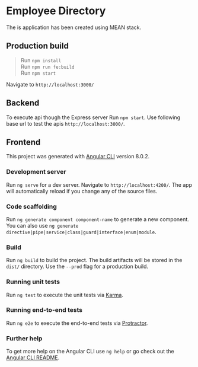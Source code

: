 # Employee Directory

The is application has been created using MEAN stack.

## Production build

> Run `npm install`  
> Run `npm run fe:build`  
> Run `npm start`  

Navigate to `http://localhost:3000/`

## Backend

To execute api though the Express server Run `npm start`. Use following base url to test the apis `http://localhost:3000/`.

## Frontend

This project was generated with [Angular CLI](https://github.com/angular/angular-cli) version 8.0.2.

### Development server

Run `ng serve` for a dev server. Navigate to `http://localhost:4200/`. The app will automatically reload if you change any of the source files.

### Code scaffolding

Run `ng generate component component-name` to generate a new component. You can also use `ng generate directive|pipe|service|class|guard|interface|enum|module`.

### Build

Run `ng build` to build the project. The build artifacts will be stored in the `dist/` directory. Use the `--prod` flag for a production build.

### Running unit tests

Run `ng test` to execute the unit tests via [Karma](https://karma-runner.github.io).

### Running end-to-end tests

Run `ng e2e` to execute the end-to-end tests via [Protractor](http://www.protractortest.org/).

### Further help 

To get more help on the Angular CLI use `ng help` or go check out the [Angular CLI README](https://github.com/angular/angular-cli/blob/master/README.md).
